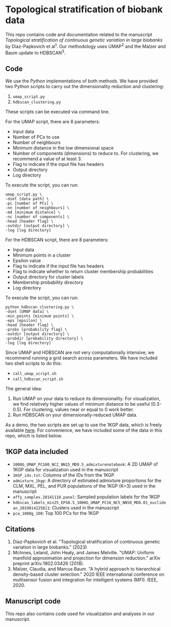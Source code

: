 # Topological stratification of biobank data

This repo contains code and documentation related to the manuscript *Topological stratification of continuous genetic variation in large biobanks* by Diaz-Papkovich et al<sup>1</sup>. Our methodology uses UMAP<sup>2</sup> and the Malzer and Baum update to HDBSCAN<sup>3</sup>. 

## Code

We use the Python implementations of both methods. We have provided two Python scripts to carry out the dimensionality reduction and clustering:
1. `umap_script.py`
2. `hdbscan_clustering.py`

These scripts can be executed via command line.

For the UMAP script, there are 8 parameters:
* Input data
* Number of PCs to use
* Number of neighbours
* Minimum distance in the low dimensional space
* Number of components (dimensions) to reduce to. For clustering, we recommend a value of at least 3.
* Flag to indicate if the input file has headers
* Output directory
* Log directory

To execute the script, you can run:

```
umap_script.py \
-dset [data path] \
-pc [number of PCs] \
-nn [number of neighbours] \
-md [minimum distance] \
-nc [number of components] \
-head [header flag] \
-outdir [output directory] \
-log [log directory]
```

For the HDBSCAN script, there are 8 parameters:
* Input data
* Minimum points in a cluster
* Epsilon value
* Flag to indicate if the input file has headers
* Flag to indicate whether to return cluster membership probabilities
* Output directory for cluster labels
* Membership probability directory
* Log directory

To execute the script, you can run:

```
python hdbscan_clustering.py \
-dset [UMAP data] \
-min_points [minimum points] \
-eps [epsilon] \
-head [header flag] \
-probs [probability flag] \
-outdir [output directory] \
-probdir [probability directory] \
-log [log directory]
```

Since UMAP and HDBSCAN are not very computationally intensive, we recommend running a grid search across parameters. We have included two shell scripts to do this:
* `call_umap_script.sh`
* `call_hdbscan_script.sh`

The general idea:
1. Run UMAP on your data to reduce its dimensionality. For visualization, we find relatively higher values of minimum distance to be useful (0.3-0.5). For clustering, values near or equal to 0 work better.
2. Run HDBSCAN on your dimensionally-reduced UMAP data.

As a demo, the two scripts are set up to use the 1KGP data, which is freely available [here](http://ftp.1000genomes.ebi.ac.uk/vol1/ftp/release/20130502/supporting/hd_genotype_chip). For convenience, we have included some of the data in this repo, which is listed below. 

## 1KGP data included

* `1000G_UMAP_PC100_NC2_NN15_MD0.5_admixturenotebook`: A 2D UMAP of 1KGP data for visualization used in the manuscript
* `1KGP_ids.txt`: Columns of the IDs from the 1KGP
* `admixture_1kgp`: A directory of estimated admixture proportions for the CLM, MXL, PEL, and PUR populations of the 1KGP (K=3) used in the manuscript
* `affy_samples.20141118.panel`: Sampled population labels for the 1KGP
* `hdbscan_labels_min25_EPS0.5_1000G_UMAP_PC16_NC5_NN50_MD0.01_euclidean_2019814225811`: Clusters used in the manuscript
* `pca_1000g_100`: Top 100 PCs for the 1KGP 

## Citations

1. Diaz-Papkovich et al. "Topological stratification of continuous genetic variation in large biobanks." (2023)
2. McInnes, Leland, John Healy, and James Melville. "UMAP: Uniform manifold approximation and projection for dimension reduction." arXiv preprint arXiv:1802.03426 (2018).
3. Malzer, Claudia, and Marcus Baum. "A hybrid approach to hierarchical density-based cluster selection." 2020 IEEE international conference on multisensor fusion and integration for intelligent systems (MFI). IEEE, 2020.

## Manuscript code

This repo also contains code used for visualization and analyses in our manuscript.
